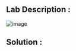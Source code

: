 ## Lab Description :

![image](https://github.com/sh3bu/Portswigger_labs/assets/67383098/0825b68e-2d40-4e59-85bb-572c55f6835f)

## Solution :

